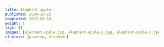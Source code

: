```yaml
---
title: Elephant apple
published: 2024-10-22
completed: 2023-09-16
weight: 1
tags: []
images: [elephant-apple.jpg, elephant-apple-2.jpg, elephant-apple-3.jpg, elephant-apple-4.jpg]
clusters: [powerup, elephant]
---
```

